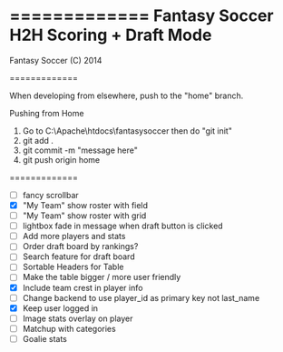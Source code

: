 =============
Fantasy Soccer H2H Scoring + Draft Mode
=============

Fantasy Soccer (C) 2014

=============

When developing from elsewhere, push to the "home" branch. 

Pushing from Home
1. Go to C:\Apache\htdocs\fantasysoccer then do "git init"
2. git add . 
3. git commit -m "message here"
4. git push origin home

=============
- [ ] fancy scrollbar
- [x] "My Team" show roster with field
- [ ] "My Team" show roster with grid
- [ ] lightbox fade in message when draft button is clicked
- [ ] Add more players and stats
- [ ] Order draft board by rankings?
- [ ] Search feature for draft board
- [ ] Sortable Headers for Table
- [ ] Make the table bigger / more user friendly
- [x] Include team crest in player info
- [ ] Change backend to use player_id as primary key not last_name
- [x] Keep user logged in
- [ ] Image stats overlay on player
- [ ] Matchup with categories
- [ ] Goalie stats